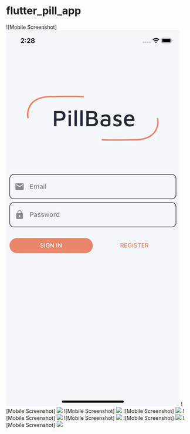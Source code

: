 # flutter_pill_app

![Mobile Screenshot] <img src="pillbase_photos/login_page.png" height=25%>
![Mobile Screenshot] <img src="pillbase_photos/login_page.png)" height=25%>
![Mobile Screenshot] <img src="pillbase_photos/main_page.png)" height=25%>
![Mobile Screenshot] <img src="pillbase_photos/list_page.png)" height=25%>
![Mobile Screenshot] <img src="(pillbase_photos/create_page.png)" height=25%>
![Mobile Screenshot] <img src="(pillbase_photos/calendar_page.png)" height=25%>
![Mobile Screenshot] <img src="(pillbase_photos/library_page.png)" height=25%>
![Mobile Screenshot] <img src="(pillbase_photos/details_page.png)" height=25%>
